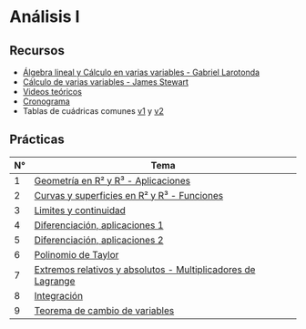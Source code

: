 # Análisis I

## Recursos
- [Álgebra lineal y Cálculo en varias variables - Gabriel Larotonda](https://github.com/blatth/analisis1/blob/main/Recursos/ALyCVV-Larotonda.pdf)
- [Cálculo de varias variables - James Stewart](https://github.com/blatth/analisis1/blob/main/Recursos/CVV-Stewart.pdf)
- [Videos teóricos](https://www.youtube.com/channel/UCI5eBiPN3BlTZIJ0YG3Q8_A/playlists)
- [Cronograma](https://github.com/blatth/analisis1/blob/main/Recursos/Cronograma.xlsx)
- Tablas de cuádricas comunes [v1](https://github.com/blatth/analisis1/blob/main/Recursos/CuadricasComunesv1.pdf) y [v2](https://github.com/blatth/analisis1/blob/main/Recursos/CuadricasComunesv2.pdf)

## Prácticas
| N° | Tema                                                                                          |
|---|----------------------------------------------------------------------------------------------|
| 1 | [Geometría en R² y R³ - Aplicaciones](https://github.com/blatth/analisis1/blob/main/Pr%C3%A1cticas/Practica%201-1C24.pdf)
| 2 | [Curvas y superficies en R² y R³ - Funciones](https://github.com/blatth/analisis1/blob/main/Pr%C3%A1cticas/Practica%202-1C24.pdf)
| 3 | [Limites y continuidad](https://github.com/blatth/analisis1/blob/main/Pr%C3%A1cticas/Practica%203-1C24.pdf)
| 4 | [Diferenciación, aplicaciones 1](https://github.com/blatth/analisis1/blob/main/Pr%C3%A1cticas/Practica%204-1C24.pdf)
| 5 | [Diferenciación, aplicaciones 2](https://github.com/blatth/analisis1/blob/main/Pr%C3%A1cticas/Practica%205-1C24.pdf)
| 6 | [Polinomio de Taylor](https://github.com/blatth/analisis1/blob/main/Pr%C3%A1cticas/Practica%206-1C24.pdf)
| 7 | [Extremos relativos y absolutos - Multiplicadores de Lagrange](https://github.com/blatth/analisis1/blob/main/Pr%C3%A1cticas/Practica%207-1C24.pdf)
| 8 | [Integración](https://github.com/blatth/analisis1/blob/main/Pr%C3%A1cticas/Practica%208-1C24.pdf)
| 9 | [Teorema de cambio de variables](https://github.com/blatth/analisis1/blob/main/Pr%C3%A1cticas/Practica%209-1C24.pdf)
